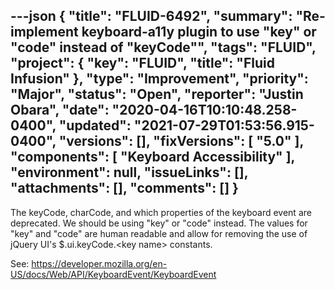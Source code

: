 ---json
{
  "title": "FLUID-6492",
  "summary": "Re-implement keyboard-a11y plugin to use \"key\" or \"code\" instead of \"keyCode\"",
  "tags": "FLUID",
  "project": {
    "key": "FLUID",
    "title": "Fluid Infusion"
  },
  "type": "Improvement",
  "priority": "Major",
  "status": "Open",
  "reporter": "Justin Obara",
  "date": "2020-04-16T10:10:48.258-0400",
  "updated": "2021-07-29T01:53:56.915-0400",
  "versions": [],
  "fixVersions": [
    "5.0"
  ],
  "components": [
    "Keyboard Accessibility"
  ],
  "environment": null,
  "issueLinks": [],
  "attachments": [],
  "comments": []
}
---
The keyCode, charCode, and which properties of the keyboard event are deprecated. We should be using "key" or "code" instead. The values for "key" and "code" are human readable and allow for removing the use of jQuery UI's $.ui.keyCode.\<key name> constants.

See: <https://developer.mozilla.org/en-US/docs/Web/API/KeyboardEvent/KeyboardEvent>

        